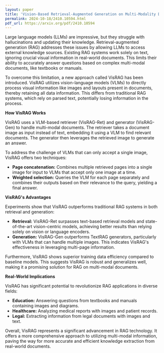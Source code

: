 ```yaml
---
layout: paper
title: 'Vision-Based Retrieval-Augmented Generation on Multi-Modality Documents'
permalink: 2024-10-18/2410.10594.html
pdf_url: https://arxiv.org/pdf/2410.10594
---
```


Large language models (LLMs) are impressive, but they struggle with hallucinations and updating their knowledge. Retrieval-augmented generation (RAG) addresses these issues by allowing LLMs to access external knowledge sources. Existing RAG systems work solely on text, ignoring crucial visual information in real-world documents. This limits their ability to accurately answer questions based on complex multi-modal documents, like textbooks or manuals. 

To overcome this limitation, a new approach called VisRAG has been introduced. VisRAG utilizes vision-language models (VLMs) to directly process visual information like images and layouts present in documents, thereby retaining all data information. This differs from traditional RAG systems, which rely on parsed text, potentially losing information in the process. 

**How VisRAG Works**

VisRAG uses a VLM-based retriever (VisRAG-Ret) and generator (VisRAG-Gen) to handle multi-modal documents. The retriever takes a document image as input instead of text, embedding it using a VLM to find relevant documents. The generator then leverages the retrieved image to generate an answer. 

To address the challenge of VLMs that can only accept a single image, VisRAG offers two techniques:

* **Page concatenation:** Combines multiple retrieved pages into a single image for input to VLMs that accept only one image at a time. 
* **Weighted selection:** Queries the VLM for each page separately and combines their outputs based on their relevance to the query, yielding a final answer. 

**VisRAG's Advantages**

Experiments show that VisRAG outperforms traditional RAG systems in both retrieval and generation: 

* **Retrieval:** VisRAG-Ret surpasses text-based retrieval models and state-of-the-art vision-centric models, achieving better results than relying solely on vision or language encoders. 
* **Generation:** VisRAG-Gen outperforms TextRAG generators, particularly with VLMs that can handle multiple images. This indicates VisRAG's effectiveness in leveraging multi-page information.

Furthermore, VisRAG shows superior training data efficiency compared to baseline models. This suggests VisRAG is robust and generalizes well, making it a promising solution for RAG on multi-modal documents. 

**Real-World Implications**

VisRAG has significant potential to revolutionize RAG applications in diverse fields:

* **Education:** Answering questions from textbooks and manuals containing images and diagrams.
* **Healthcare:** Analyzing medical reports with images and patient records.
* **Legal:** Extracting information from legal documents with images and text.

Overall, VisRAG represents a significant advancement in RAG technology. It offers a more comprehensive approach to utilizing multi-modal information, paving the way for more accurate and efficient knowledge extraction from real-world documents.  
